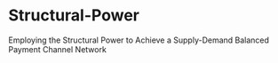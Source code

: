 # Structural-Power
Employing the Structural Power to Achieve a Supply-Demand Balanced Payment Channel Network
